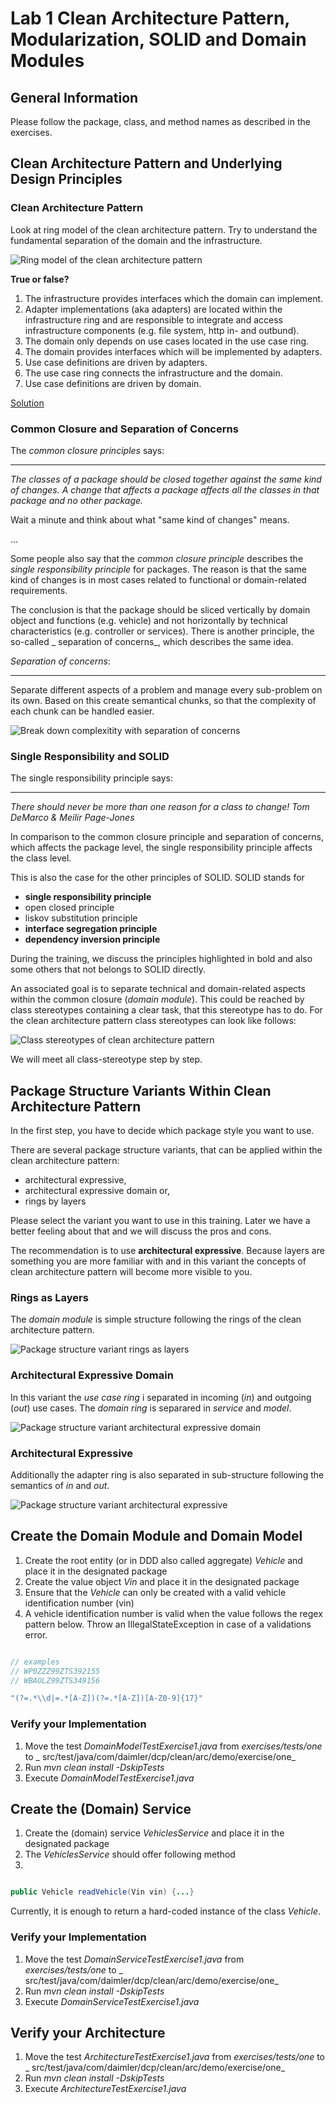 # Lab 1 Clean Architecture Pattern, Modularization, SOLID and Domain Modules

## General Information

Please follow the package, class, and method names as described in the exercises.

## Clean Architecture Pattern and Underlying Design Principles

### Clean Architecture Pattern

Look at ring model of the clean architecture pattern. Try to understand the fundamental separation of the domain and the
infrastructure.

![Ring model of the clean architecture pattern](../img/clean-architecture.png)

**True or false?**

1. The infrastructure provides interfaces which the domain can implement.
2. Adapter implementations (aka adapters) are located within the infrastructure ring and are responsible to integrate
   and access infrastructure components (e.g. file system, http in- and outbund).
3. The domain only depends on use cases located in the use case ring.
4. The domain provides interfaces which will be implemented by adapters.
5. Use case definitions are driven by adapters.
6. The use case ring connects the infrastructure and the domain.
7. Use case definitions are driven by domain.

[Solution](Exercise1-true-false-solution.md)

### Common Closure and Separation of Concerns

The _common closure principles_ says:

---
_The classes of a package should be closed together against the same kind of changes. A change that affects a package
affects all the classes in that package and no other package._

Wait a minute and think about what "same kind of changes" means.

...

Some people also say that the _common closure principle_ describes the _single responsibility principle_ for packages.
The reason is that the same kind of changes is in most cases related to functional or domain-related requirements.

The conclusion is that the package should be sliced vertically by domain object and functions (e.g. vehicle) and not
horizontally by technical characteristics (e.g. controller or services). There is another principle, the so-called _
separation of concerns_, which describes the same idea.

_Separation of concerns_:

---
Separate different aspects of a problem and manage every sub-problem on its own. Based on this create semantical chunks,
so that the complexity of each chunk can be handled easier.

![Break down complexitity with separation of concerns](../img/soc.png)

### Single Responsibility and SOLID

The single responsibility principle says:

---
_There should never be more than one reason for a class to change!
Tom DeMarco & Meilir Page-Jones_

In comparison to the common closure principle and separation of concerns, which affects the package level, the single
responsibility principle affects the class level.

This is also the case for the other principles of SOLID. SOLID stands for

* **single responsibility principle**
* open closed principle
* liskov substitution principle
* **interface segregation principle**
* **dependency inversion principle**

During the training, we discuss the principles highlighted in bold and also some others that not belongs to SOLID
directly.

An associated goal is to separate technical and domain-related aspects within the common closure (_domain module_). This
could be reached by class stereotypes containing a clear task, that this stereotype has to do. For the clean
architecture pattern class stereotypes can look like follows:

![Class stereotypes of clean architecture pattern](../img/stereotypes-within-common-closure.png)

We will meet all class-stereotype step by step.

## Package Structure Variants Within Clean Architecture Pattern

In the first step, you have to decide which package style you want to use.

There are several package structure variants, that can be applied within the clean architecture pattern:

* architectural expressive,
* architectural expressive domain or,
* rings by layers

Please select the variant you want to use in this training. Later we have a better feeling about that and we will
discuss the pros and cons.

The recommendation is to use **architectural expressive**. Because layers are something you are more familiar with and
in this variant the concepts of clean architecture pattern will become more visible to you.

### Rings as Layers

The _domain module_ is simple structure following the rings of the clean architecture pattern.

![Package structure variant rings as layers](../img/rings-as-layers.png)

### Architectural Expressive Domain

In this variant the _use case ring_ i separated in incoming (_in_) and outgoing (_out_) use cases. The _domain ring_ is
separared in _service_ and _model_.

![Package structure variant architectural expressive domain](../img/architectural-expressive-domain.png)

### Architectural Expressive

Additionally the adapter ring is also separated in sub-structure following the semantics of _in_ and _out_.

![Package structure variant architectural expressive](../img/architectural-expressive.png)

## Create the Domain Module and Domain Model

1. Create the root entity (or in DDD also called aggregate) <i>Vehicle</i> and place it in the designated package
2. Create the value object <i>Vin</i> and place it in the designated package
3. Ensure that the <i>Vehicle</i> can only be created with a valid vehicle identification number (vin)
4. A vehicle identification number is valid when the value follows the regex pattern below. Throw an
   IllegalStateException in case of a validations error.

```java

// examples
// WP0ZZZ99ZTS392155
// WBAOLZ99ZTS349156

"(?=.*\\d|=.*[A-Z])(?=.*[A-Z])[A-Z0-9]{17}"

```

### Verify your Implementation

1. Move the test _DomainModelTestExercise1.java_ from _exercises/tests/one_ to _
   src/test/java/com/daimler/dcp/clean/arc/demo/exercise/one_
2. Run _mvn clean install -DskipTests_
3. Execute _DomainModelTestExercise1.java_

## Create the (Domain) Service

1. Create the (domain) service <i>VehiclesService</i> and place it in the designated package
2. The <i>VehiclesService</i> should offer following method
3.

```java

public Vehicle readVehicle(Vin vin) {...}

```

Currently, it is enough to return a hard-coded instance of the class <i>Vehicle</i>.

### Verify your Implementation

1. Move the test _DomainServiceTestExercise1.java_ from _exercises/tests/one_ to _
   src/test/java/com/daimler/dcp/clean/arc/demo/exercise/one_
2. Run _mvn clean install -DskipTests_
3. Execute _DomainServiceTestExercise1.java_

## Verify your Architecture

1. Move the test _ArchitectureTestExercise1.java_ from _exercises/tests/one_ to _
   src/test/java/com/daimler/dcp/clean/arc/demo/exercise/one_
2. Run _mvn clean install -DskipTests_
3. Execute _ArchitectureTestExercise1.java_